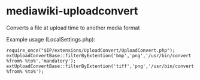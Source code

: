 mediawiki-uploadconvert
=======================

Converts a file at upload time to another media format

Example usage (LocalSettings.php):

	require_once("$IP/extensions/UploadConvert/UploadConvert.php");
	extUploadConvertBase::filterByExtention('bmp','png','/usr/bin/convert %from% %to%','mandatory');
	extUploadConvertBase::filterByExtention('tiff','png','/usr/bin/convert %from% %to%');
